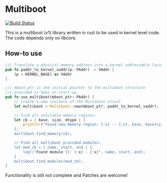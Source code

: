 # Multiboot

[![Build Status](https://travis-ci.org/gz/rust-multiboot.svg)](https://travis-ci.org/gz/rust-multiboot)

This is a multiboot (v1) library written in rust to be used in kernel level code. The code depends only on libcore. 

## How-to use
```rust
/// Translate a physical memory address into a kernel addressable location.
pub fn paddr_to_kernel_vaddr(p: PAddr) -> VAddr {
    (p + KERNEL_BASE) as VAddr
}

/// mboot_ptr is the initial pointer to the multiboot structure
/// provided in %ebx on start-up.
pub fn use_multiboot(mboot_ptr: PAddr) {
    // Create a new instance of the Multiboot struct
    let multiboot = Multiboot::new(mboot_ptr, paddr_to_kernel_vaddr);

    // Find all available memory regions:
    let cb = | base, size, mtype | { 
        println!("Found new memory region: {:x} -- {:x}, base, base+size); 
    };
    multiboot.find_memory(cb);

    // Find all multiboot provided modules:
    let mod_cb = | name, start, end | {
        log!("Found module {}: {:x} - {:x}", name, start, end);
    }
    multiboot.find_modules(mod_cb);
}
```

Functionality is still not complete and Patches are welcome!
